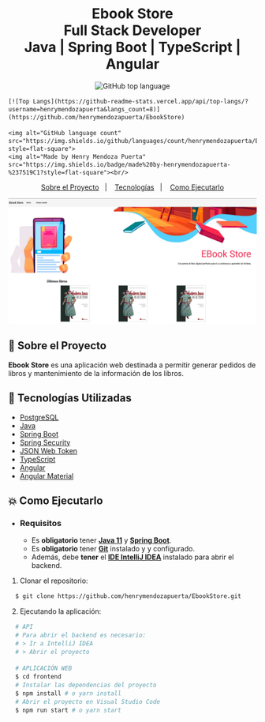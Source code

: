 <h1 align="center">
    <strong>Ebook Store</strong>    
    <br>Full Stack Developer<br/>
    Java | Spring Boot | TypeScript | Angular
</h1>

<p align="center">
    <img alt="GitHub top language" src="https://img.shields.io/github/languages/top/henrymendozapuerta/EbookStore?style=flat-square">

    [![Top Langs](https://github-readme-stats.vercel.app/api/top-langs/?username=henrymendozapuerta&langs_count=8)](https://github.com/henrymendozapuerta/EbookStore)

    <img alt="GitHub language count" src="https://img.shields.io/github/languages/count/henrymendozapuerta/EbookStore?style=flat-square">
    <img alt="Made by Henry Mendoza Puerta" src="https://img.shields.io/badge/made%20by-henrymendozapuerta-%237519C1?style=flat-square"><br/>

</p>

<p align="center">
    <a href="#bookmark-sobre-el-proyecto">Sobre el Proyecto</a>&nbsp;&nbsp;&nbsp;|&nbsp;&nbsp;&nbsp;
    <a href="#rocket-tecnologías-utilizadas">Tecnologías</a>&nbsp;&nbsp;&nbsp;|&nbsp;&nbsp;&nbsp;
    <a href="#boom-como-ejecutarlo">Como Ejecutarlo</a>
</p>

<p align="center">
    <img alt="Diseño del proyecto" width="650px" src="./img/design.JPG" />
<p>

## :bookmark: Sobre el Proyecto

**Ebook Store** es una aplicación web destinada a permitir generar pedidos de libros y mantenimiento de la información de los libros.

## :rocket: Tecnologías Utilizadas

- [PostgreSQL](https://www.postgresql.org/)
- [Java](https://java.com/)
- [Spring Boot](https://spring.io/projects/spring-boot)
- [Spring Security](https://spring.io/projects/spring-security)
- [JSON Web Token](https://jwt.io/)
- [TypeScript](https://www.typescriptlang.org/)
- [Angular](https://angular.io/)
- [Angular Material](https://material.angular.io/)

## :boom: Como Ejecutarlo

- ### **Requisitos**

  - Es **obligatorio** tener **[Java 11](https://java.com/)** y **[Spring Boot](https://spring.io/)**.
  - Es **obligatorio** tener **[Git](https://git-scm.com/)** instalado y y configurado.
  - Además, debe **tener** el **[IDE IntelliJ IDEA](https://www.jetbrains.com/es-es/idea/)** instalado para abrir el backend.

1. Clonar el repositorio:

```sh
  $ git clone https://github.com/henrymendozapuerta/EbookStore.git
```

2. Ejecutando la aplicación:

```sh
  # API
  # Para abrir el backend es necesario:
  # > Ir a IntelliJ IDEA
  # > Abrir el proyecto

  # APLICACIÓN WEB
  $ cd frontend
  # Instalar las dependencias del proyecto
  $ npm install # o yarn install
  # Abrir el proyecto en Visual Studio Code
  $ npm run start # o yarn start
```
